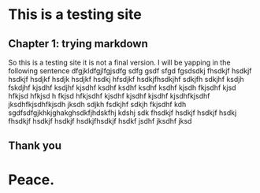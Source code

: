 <!-- ---
permalink: /blog/test
--- -->

# This is a testing site
## Chapter 1: trying markdown
So this is a testing site it is not a final version. I will be yapping in the following sentence
dfgjkldfgjlfgjsdfg
sdfg
gsdf
sfgd
fgsdsdkj fhsdkjf hsdkjf hsdkjf hsdjkf hsdjk hsdjkf hsdkj hfsdjkf hsdkjfhsdkjhf sdkjfh sdkjhf ksdjh fskdjhf kjsdhf ksdjhf kjsdhf ksdhf ksdhf ksdhf ksdhf kjsdh fkjsdhf kjsd hfkjsd hfkjsd h fkjsd hfkjsdhf kjsdhf kjsdhf kjsdhf kjsdhfkjsdhf jksdhfkjsdhfkjsdh jksdh sdjkh fsdkjhf sdkjh fkjsdhf kdh
sgdfsdfgjkhkjghakghsdkfjhdskfhj kdshj sdk fhsdkjf hsdkjf hsdkjf hsdkj fhsdkjf hsdkjf hsdkjf hsdkjfhsdkjf hsdkf jsdhf jksdhf jksd

## Thank you
# Peace.
